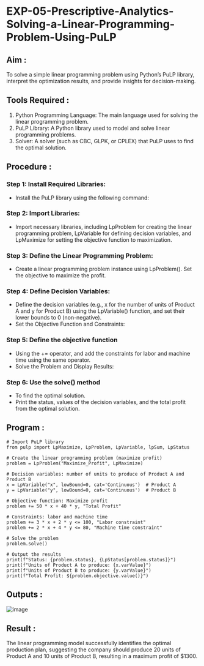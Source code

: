 # EXP-05-Prescriptive-Analytics-Solving-a-Linear-Programming-Problem-Using-PuLP

## Aim :
To solve a simple linear programming problem using Python’s PuLP library, interpret the optimization results, and provide insights for decision-making.

## Tools Required :
1. Python Programming Language: The main language used for solving the linear programming problem.
2. PuLP Library: A Python library used to model and solve linear programming problems.
3. Solver: A solver (such as CBC, GLPK, or CPLEX) that PuLP uses to find the optimal solution.

## Procedure :

### Step 1: Install Required Libraries:
- Install the PuLP library using the following command:

### Step 2: Import Libraries:
- Import necessary libraries, including LpProblem for creating the linear programming problem, LpVariable for defining decision variables, and LpMaximize for setting the objective function to maximization.
  
### Step 3: Define the Linear Programming Problem:
- Create a linear programming problem instance using LpProblem(). Set the objective to maximize the profit.
  
### Step 4: Define Decision Variables:
- Define the decision variables (e.g., x for the number of units of Product A and y for Product B) using the LpVariable() function, and set their lower bounds to 0 (non-negative).
- Set the Objective Function and Constraints:

### Step 5: Define the objective function 
- Using the += operator, and add the constraints for labor and machine time using the same operator.
- Solve the Problem and Display Results:

### Step 6: Use the solve() method 
- To find the optimal solution. 
- Print the status, values of the decision variables, and the total profit from the optimal solution.

## Program :

```
# Import PuLP library
from pulp import LpMaximize, LpProblem, LpVariable, lpSum, LpStatus

# Create the linear programming problem (maximize profit)
problem = LpProblem("Maximize_Profit", LpMaximize)

# Decision variables: number of units to produce of Product A and Product B
x = LpVariable("x", lowBound=0, cat='Continuous')  # Product A
y = LpVariable("y", lowBound=0, cat='Continuous')  # Product B

# Objective function: Maximize profit
problem += 50 * x + 40 * y, "Total Profit"

# Constraints: labor and machine time
problem += 3 * x + 2 * y <= 100, "Labor constraint"
problem += 2 * x + 4 * y <= 80, "Machine time constraint"

# Solve the problem
problem.solve()

# Output the results
print(f"Status: {problem.status}, {LpStatus[problem.status]}")
print(f"Units of Product A to produce: {x.varValue}")
print(f"Units of Product B to produce: {y.varValue}")
print(f"Total Profit: ${problem.objective.value()}")

```
## Outputs :

![image](https://github.com/user-attachments/assets/fefb26cb-b51b-4927-870b-8e4a0b5931ae)


## Result :
The linear programming model successfully identifies the optimal production plan, suggesting the company should produce 20 units of Product A and 10 units of Product B, resulting in a maximum profit of $1300.

